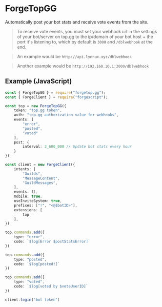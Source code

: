 # ForgeTopGG
Automatically post your bot stats and receive vote events from the site.

> To receive vote events, you must set your webhook url in the settings of your bot/server on top.gg to the ip/domain of your bot host + the port it's listening to, which by default is `3000` and `/dblwebhook` at the end.

> An example would be `http://api.lynnux.xyz/dblwebhook`

> Another example would be `http://192.168.10.1:3000/dblwebhook`

## Example (JavaScript)
```ts
const { ForgeTopGG } = require("forgetop.gg");
const { ForgeClient } = require("forgescript");

const top = new ForgeTopGG({
    token: "top.gg token",
    auth: "top.gg authorization value for webhooks",
    events: [
        "error",
        "posted",
        "voted"
    ],
    post: {
        interval: 3_600_000 // Update bot stats every hour
    }
})

const client = new ForgeClient({
    intents: [
        "Guilds",
        "MessageContent",
        "GuildMessages",
    ],
    events: [],
    mobile: true,
    useInviteSystem: true,
    prefixes: ["!", "<@$botID>"],
    extensions: [
        top
    ],
})

top.commands.add({
    type: "error",
    code: `$log[Error $postStatsError]`
})

top.commands.add({
    type: "posted",
    code: `$log[posted!]`
})

top.commands.add({
    type: "voted",
    code: `$log[voted by $voteUserID]`
})

client.login("bot token")
```
